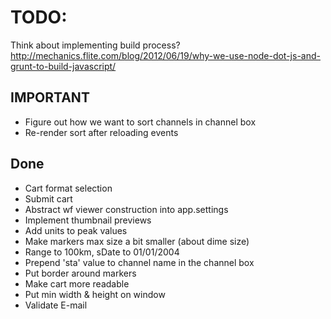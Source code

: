# TODO:
Think about implementing build process?
http://mechanics.flite.com/blog/2012/06/19/why-we-use-node-dot-js-and-grunt-to-build-javascript/

## IMPORTANT
* Figure out how we want to sort channels in channel box
* Re-render sort after reloading events

## Done
* Cart format selection
* Submit cart
* Abstract wf viewer construction into app.settings
* Implement thumbnail previews
* Add units to peak values
* Make markers max size a bit smaller (about dime size)
* Range to 100km, sDate to 01/01/2004
* Prepend 'sta' value to channel name in the channel box
* Put border around markers
* Make cart more readable
* Put min width & height on window
* Validate E-mail
